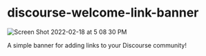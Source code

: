 # discourse-welcome-link-banner

![Screen Shot 2022-02-18 at 5 08 30 PM](https://user-images.githubusercontent.com/1681963/154767935-e8896cc8-0628-4c91-9df0-876ad4543a05.png)

A simple banner for adding links to your Discourse community!
